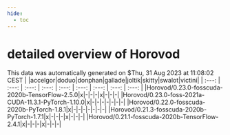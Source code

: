 ```yaml
---
hide:
  - toc
---
```


detailed overview of Horovod
============================


This data was automatically generated on $Thu, 31 Aug 2023 at 11:08:02 CEST
| |accelgor|doduo|donphan|gallade|joltik|skitty|swalot|victini|
| :---: | :---: | :---: | :---: | :---: | :---: | :---: | :---: | :---: |
|Horovod/0.23.0-fosscuda-2020b-TensorFlow-2.5.0|x|-|-|-|x|-|-|-|
|Horovod/0.23.0-foss-2021a-CUDA-11.3.1-PyTorch-1.10.0|x|-|-|-|-|-|-|-|
|Horovod/0.22.0-fosscuda-2020b-PyTorch-1.8.1|x|-|-|-|-|-|-|-|
|Horovod/0.21.3-fosscuda-2020b-PyTorch-1.7.1|x|-|-|-|x|-|-|-|
|Horovod/0.21.1-fosscuda-2020b-TensorFlow-2.4.1|x|-|-|-|x|-|-|-|
